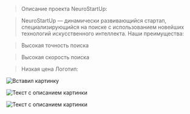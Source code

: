 >Описание проекта NeuroStartUp:

>NeuroStartUp — динамически развивающийся стартап, специализирующийся на поиске с использованием новейших технологий искусственного интеллекта. Наши преимущества:

>Высокая точность поиска

>Высокая скорость поиска

>Низкая цена
Логотип:

![Вставил картинку](C:/Users/Marat/Documents/GitHub/Images/ImageFromNetologyLeason.png)

<image src="C:/Users/Marat/Documents/GitHub/Images/ImageFromNetologyLeason.png" alt="Текст с описанием картинки">

![Текст с описанием картинки](https://ibb.co/m5mj5DB)
